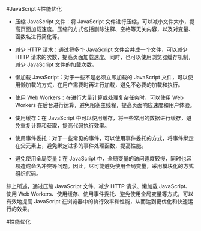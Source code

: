 #JavaScript #性能优化

- 压缩 JavaScript 文件：将 JavaScript 文件进行压缩，可以减小文件大小，提高页面加载速度。压缩的方式包括删除注释、空格等无关内容，以及对变量、函数名进行简化等。

- 减少 HTTP 请求：通过将多个 JavaScript 文件合并成一个文件，可以减少 HTTP 请求的次数，提高页面加载速度。同时，也可以使用浏览器缓存机制，减少 JavaScript 文件的加载次数。

- 懒加载 JavaScript：对于一些不是必须立即加载的 JavaScript 文件，可以使用懒加载的方式，在用户需要时再进行加载，避免不必要的加载和执行。

- 使用 Web Workers：在进行大量计算或处理复杂任务时，可以使用 Web Workers 在后台进行运算，避免阻塞主线程，提高页面响应速度和用户体验。

- 使用缓存：在 JavaScript 中可以使用缓存，将一些常用的数据进行缓存，避免重复计算和获取，提高代码执行效率。

- 使用事件委托：对于一些常见的事件，可以使用事件委托的方式，将事件绑定在父元素上，避免绑定过多的事件处理函数，提高性能。

- 避免使用全局变量：在 JavaScript 中，全局变量的访问速度较慢，同时也容易造成命名冲突等问题。因此，尽可能避免使用全局变量，采用模块化的方式组织代码。

综上所述，通过压缩 JavaScript 文件、减少 HTTP 请求、懒加载 JavaScript、使用 Web Workers、使用缓存、使用事件委托、避免使用全局变量等方式，可以有效地提高 JavaScript 在浏览器中的执行效率和性能，从而达到更优化和快速运行的效果。

#性能优化